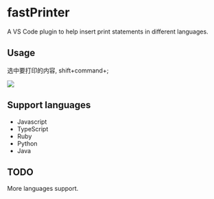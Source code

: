# fastPrinter

A VS Code plugin to help insert print statements in different languages.

## Usage

选中要打印的内容, shift+command+;

![](https://upload-images.jianshu.io/upload_images/2674994-245ef3be8e6d62aa.gif?imageMogr2/auto-orient/strip)

## Support languages

- Javascript
- TypeScript
- Ruby
- Python
- Java

## TODO

More languages support.